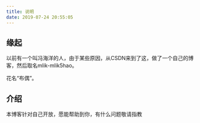 ```yaml
---
title: 说明
date: 2019-07-24 20:55:05
---
```




## 缘起

以前有一个叫冯海洋的人，由于某些原因，从CSDN来到了这，做了一个自己的博客，然后取名mlik-mlik5hao。

花名“布偶”。

## 介绍

本博客针对自己开放，愿能帮助到你，有什么问题敬请指教
